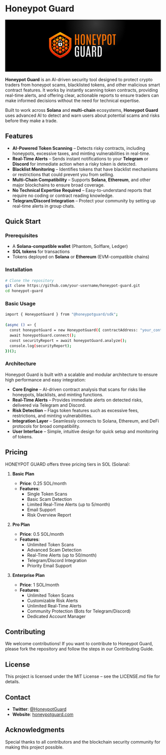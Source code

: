 # Honeypot Guard

![HoneyPot Guard Banner](https://github.com/Monopowilli/Honeypot-Guard/blob/main/Banner.png)

**Honeypot Guard** is an AI-driven security tool designed to protect crypto traders from honeypot scams, blacklisted tokens, and other malicious smart contract features. It works by instantly scanning token contracts, providing real-time alerts, and offering clear, actionable reports to ensure traders can make informed decisions without the need for technical expertise.

Built to work across **Solana** and **multi-chain** ecosystems, **Honeypot Guard** uses advanced AI to detect and warn users about potential scams and risks before they make a trade.

## Features

- **AI-Powered Token Scanning** – Detects risky contracts, including honeypots, excessive taxes, and minting vulnerabilities in real-time.
- **Real-Time Alerts** – Sends instant notifications to your **Telegram** or **Discord** for immediate action when a risky token is detected.
- **Blacklist Monitoring** – Identifies tokens that have blacklist mechanisms or restrictions that could prevent you from selling.
- **Multi-Chain Compatibility** – Supports **Solana**, **Ethereum**, and other major blockchains to ensure broad coverage.
- **No Technical Expertise Required** – Easy-to-understand reports that require no coding or contract reading knowledge.
- **Telegram/Discord Integration** – Protect your community by setting up real-time alerts in group chats.

## Quick Start

### Prerequisites

- A **Solana-compatible wallet** (Phantom, Solflare, Ledger)
- **SOL tokens** for transactions
- Tokens deployed on **Solana** or **Ethereum** (EVM-compatible chains)

### Installation

```bash
# Clone the repository
git clone https://github.com/your-username/honeypot-guard.git
cd honeypot-guard
```

### Basic Usage

```bash 
import { HoneypotGuard } from "@honeypotguard/sdk";

(async () => {
  const honeypotGuard = new HoneypotGuard({ contractAddress: "your_contract_address" });
  await honeypotGuard.connect();
  const securityReport = await honeypotGuard.analyze();
  console.log(securityReport);
})();

```

### Architecture
Honeypot Guard is built with a scalable and modular architecture to ensure high performance and easy integration:

- **Core Engine** – AI-driven contract analysis that scans for risks like honeypots, blacklists, and minting functions.
- **Real-Time Alerts** – Provides immediate alerts on detected risks, delivered via Telegram and Discord.
- **Risk Detection** – Flags token features such as excessive fees, restrictions, and minting vulnerabilities.
- **Integration Layer** – Seamlessly connects to Solana, Ethereum, and DeFi protocols for broad compatibility.
- **User Interface** – Simple, intuitive design for quick setup and monitoring of tokens.

## Pricing

HONEYPOT GUARD offers three pricing tiers in SOL (Solana):

1. **Basic Plan**
   - **Price**: 0.25 SOL/month
   - **Features**:
     - Single Token Scans
     - Basic Scam Detection
     - Limited Real-Time Alerts (up to 5/month)
     - Email Support
     - Risk Overview Report

2. **Pro Plan**
   - **Price**: 0.5 SOL/month
   - **Features**:
     - Unlimited Token Scans
     - Advanced Scam Detection
     - Real-Time Alerts (up to 50/month)
     - Telegram/Discord Integration
     - Priority Email Support

3. **Enterprise Plan**
   - **Price**: 1 SOL/month
   - **Features**:
     - Unlimited Token Scans
     - Customizable Risk Alerts
     - Unlimited Real-Time Alerts
     - Community Protection (Bots for Telegram/Discord)
     - Dedicated Account Manager

## Contributing

We welcome contributions! If you want to contribute to Honeypot Guard, please fork the repository and follow the steps in our Contributing Guide.

## License

This project is licensed under the MIT License – see the LICENSE.md file for details.

## Contact

- **Twitter**: [@HoneypotGuard](https://twitter.com/HoneypotGuard)
- **Website**: [honeypotguard.com](https://honeypotguard.com)

## Acknowledgments

Special thanks to all contributors and the blockchain security community for making this project possible.

